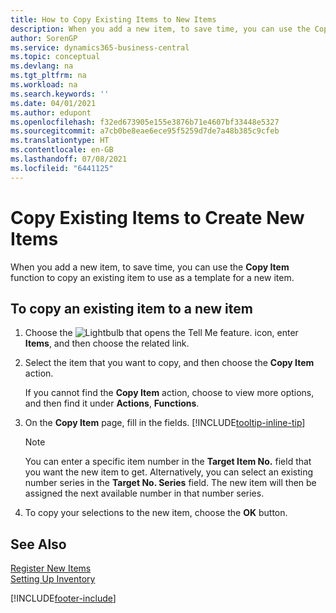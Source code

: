 ```yaml
---
title: How to Copy Existing Items to New Items
description: When you add a new item, to save time, you can use the Copy Item function to copy an existing item to use as a template for a new item.
author: SorenGP
ms.service: dynamics365-business-central
ms.topic: conceptual
ms.devlang: na
ms.tgt_pltfrm: na
ms.workload: na
ms.search.keywords: ''
ms.date: 04/01/2021
ms.author: edupont
ms.openlocfilehash: f32ed673905e155e3876b71e4607bf33448e5327
ms.sourcegitcommit: a7cb0be8eae6ece95f5259d7de7a48b385c9cfeb
ms.translationtype: HT
ms.contentlocale: en-GB
ms.lasthandoff: 07/08/2021
ms.locfileid: "6441125"
---
```

# <a name="copy-existing-items-to-create-new-items"></a>Copy Existing Items to Create New Items

When you add a new item, to save time, you can use the **Copy Item** function to copy an existing item to use as a template for a new item.  

## <a name="to-copy-an-existing-item-to-a-new-item"></a>To copy an existing item to a new item

1. Choose the ![Lightbulb that opens the Tell Me feature.](media/ui-search/search_small.png "Tell me what you want to do") icon, enter **Items**, and then choose the related link.  
2. Select the item that you want to copy, and then choose the **Copy Item** action.  

    If you cannot find the **Copy Item** action, choose to view more options, and then find it under **Actions**, **Functions**.  

3. On the **Copy Item** page, fill in the fields. [!INCLUDE[tooltip-inline-tip](includes/tooltip-inline-tip_md.md)]

    > [!NOTE]  
    > You can enter a specific item number in the **Target Item No.** field that you want the new item to get. Alternatively, you can select an existing number series in the **Target No. Series** field. The new item will then be assigned the next available number in that number series.  

4. To copy your selections to the new item, choose the **OK** button.  

## <a name="see-also"></a>See Also

[Register New Items](inventory-how-register-new-items.md)  
[Setting Up Inventory](inventory-setup-inventory.md)  


[!INCLUDE[footer-include](includes/footer-banner.md)]